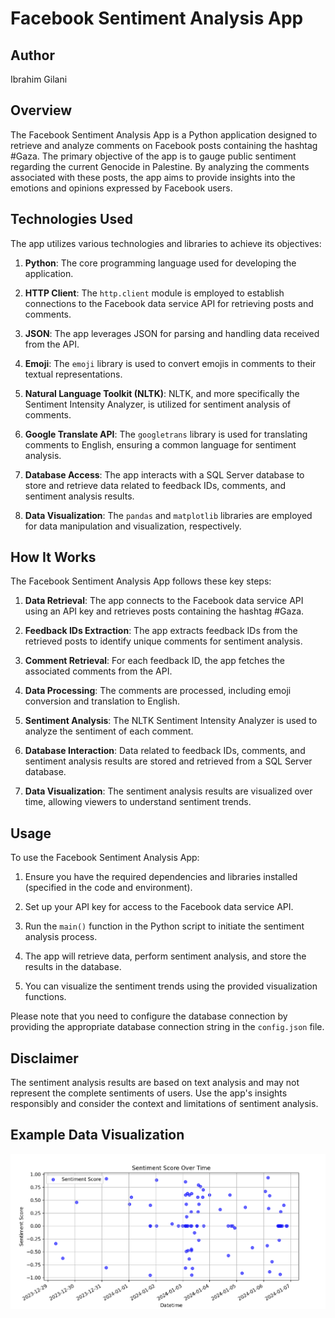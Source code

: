 # Facebook Sentiment Analysis App

## Author

Ibrahim Gilani

## Overview

The Facebook Sentiment Analysis App is a Python application designed to retrieve and analyze comments on Facebook posts containing the hashtag #Gaza. The primary objective of the app is to gauge public sentiment regarding the current Genocide in Palestine. By analyzing the comments associated with these posts, the app aims to provide insights into the emotions and opinions expressed by Facebook users.

## Technologies Used

The app utilizes various technologies and libraries to achieve its objectives:

1. **Python**: The core programming language used for developing the application.

2. **HTTP Client**: The `http.client` module is employed to establish connections to the Facebook data service API for retrieving posts and comments.

3. **JSON**: The app leverages JSON for parsing and handling data received from the API.

4. **Emoji**: The `emoji` library is used to convert emojis in comments to their textual representations.

5. **Natural Language Toolkit (NLTK)**: NLTK, and more specifically the Sentiment Intensity Analyzer, is utilized for sentiment analysis of comments.

6. **Google Translate API**: The `googletrans` library is used for translating comments to English, ensuring a common language for sentiment analysis.

7. **Database Access**: The app interacts with a SQL Server database to store and retrieve data related to feedback IDs, comments, and sentiment analysis results.

8. **Data Visualization**: The `pandas` and `matplotlib` libraries are employed for data manipulation and visualization, respectively.

## How It Works

The Facebook Sentiment Analysis App follows these key steps:

1. **Data Retrieval**: The app connects to the Facebook data service API using an API key and retrieves posts containing the hashtag #Gaza.

2. **Feedback IDs Extraction**: The app extracts feedback IDs from the retrieved posts to identify unique comments for sentiment analysis.

3. **Comment Retrieval**: For each feedback ID, the app fetches the associated comments from the API.

4. **Data Processing**: The comments are processed, including emoji conversion and translation to English.

5. **Sentiment Analysis**: The NLTK Sentiment Intensity Analyzer is used to analyze the sentiment of each comment.

6. **Database Interaction**: Data related to feedback IDs, comments, and sentiment analysis results are stored and retrieved from a SQL Server database.

7. **Data Visualization**: The sentiment analysis results are visualized over time, allowing viewers to understand sentiment trends.

## Usage

To use the Facebook Sentiment Analysis App:

1. Ensure you have the required dependencies and libraries installed (specified in the code and environment).

2. Set up your API key for access to the Facebook data service API.

3. Run the `main()` function in the Python script to initiate the sentiment analysis process.

4. The app will retrieve data, perform sentiment analysis, and store the results in the database.

5. You can visualize the sentiment trends using the provided visualization functions.

Please note that you need to configure the database connection by providing the appropriate database connection string in the `config.json` file.

## Disclaimer

The sentiment analysis results are based on text analysis and may not represent the complete sentiments of users. Use the app's insights responsibly and consider the context and limitations of sentiment analysis.

## Example Data Visualization
![Alt text](image.png)


